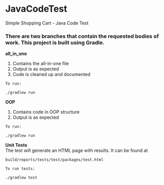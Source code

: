 # JavaCodeTest
Simple Shopping Cart - Java Code Test

### There are two branches that contain the requested bodies of work. This project is built using Gradle.
<b>all_in_one</b>
<br>
1. Contains the all-in-one file<br>
2. Output is as expected<br>
3. Code is cleaned up and documented<br>

```
To run:

./gradlew run
```

<b>OOP</b>
<br>
1. Contains code in OOP structure
2. Output is as expected
```
To run:

./gradlew run
```

<b>Unit Tests</b>
<br>
The test will generate an HTML page with results.  It can be found at<br>
```
build/reports/tests/test/packages/test.html
```

```
To run tests:

./gradlew test
```


